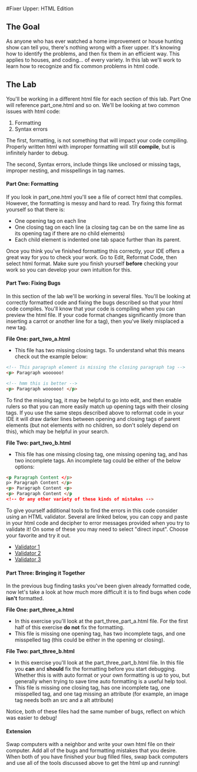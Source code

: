 #Fixer Upper: HTML Edition

## The Goal

As anyone who has ever watched a home improvement or house hunting show can tell you, there's nothing wrong with a fixer upper. It's knowing how to identify the problems, and then fix them in an efficient way. This applies to houses, and coding... of every variety. In this lab we'll work to learn how to recognize and fix common problems in html code.

## The Lab

You'll be working in a different html file for each section of this lab. Part One will reference part_one.html and so on. We'll be looking at two common issues with html code:
  1. Formatting
  2. Syntax errors

The first, formatting, is not something that will impact your code compiling. Properly written html with improper formatting will still **compile**, but is infinitely harder to debug.

The second, Syntax errors, include things like unclosed or missing tags, improper nesting, and misspellings in tag names.

#### Part One: Formatting
If you look in part_one.html you'll see a file of correct html that compiles. However, the formatting is messy and hard to read. Try fixing this format yourself so that there is:
* One opening tag on each line
* One closing tag on each line (a closing tag can be on the same line as its opening tag if there are no child elements)
* Each child element is indented one tab space further than its parent.

Once you think you've finished formatting this correctly, your IDE offers a great way for you to check your work. Go to Edit, Reformat Code, then select html format. Make sure you finish yourself **before** checking your work so you can develop your own intuition for this.


#### Part Two: Fixing Bugs
In this section of the lab we'll be working in several files. You'll be looking at correctly formatted code and fixing the bugs described so that your html code compiles. You'll know that your code is compiling when you can preview the html file. If your code format changes significantly (more than inserting a carrot or another line for a tag), then you've likely misplaced a new tag.

**File One: part_two_a.html**
  * This file has two missing closing tags. To understand what this means check out the example below:

  ```HTML
  <!-- This paragraph element is missing the closing paragraph tag -->
  <p> Paragraph woooooo!
  ```

  ```HTML
  <!-- hmm this is better -->
  <p> Paragraph woooooo! </p>
  ```
To find the missing tag, it may be helpful to go into edit, and then enable rulers so that you can more easily match up opening tags with their closing tags. If you use the same steps described above to reformat code in your IDE it will draw darker lines between opening and closing tags of parent elements (but not elements with no children, so don't solely depend on this), which may be helpful in your search.

**File Two: part_two_b.html**
  * This file has one missing closing tag, one missing opening tag, and has two incomplete tags. An incomplete tag could be either of the below options:

  ```html
  <p Paragraph Content </p>
  p> Paragraph Content </p>
  <p> Paragraph Content <p>
  <p> Paragraph Content </p
  <!-- Or any other variety of these kinds of mistakes -->
  ```

To give yourself additional tools to find the errors in this code consider using an HTML validator. Several are linked below, you can copy and paste in your html code and decipher to error messages provided when you try to validate it! On some of these you may need to select "direct input". Choose your favorite and try it out.
* [Validator 1](https://jsonformatter.org/html-validator)
* [Validator 2](https://validator.w3.org/nu/#textarea)
* [Validator 3](http://www.htmlhelp.com/tools/validator/direct.html.en)

#### Part Three: Bringing it Together

In the previous bug finding tasks you've been given already formatted code, now let's take a look at how much more difficult it is to find bugs when code **isn't** formatted.

**File One: part_three_a.html**
* In this exercise you'll look at the part_three_part_a.html file. For the first half of this exercise **do not** fix the formatting.
* This file is missing one opening tag, has two incomplete tags, and one misspelled tag (this could be either in the opening or closing).

**File Two: part_three_b.html**
* In this exercise you'll look at the part_three_part_b.html file. In this file you **can** and **should** fix the formatting before you start debugging. Whether this is with auto format or your own formatting is up to you, but generally when trying to save time auto formatting is a useful help tool.
* This file is missing one closing tag, has one incomplete tag, one misspelled tag, and one tag missing an attribute (for example, an image tag needs both an src and a alt attribute)

Notice, both of these files had the same number of bugs, reflect on which was easier to debug!

#### Extension

Swap computers with a neighbor and write your own html file on their computer. Add all of the bugs and formatting mistakes that you desire. When both of you have finished your bug filled files, swap back computers and use all of the tools discussed above to get the html up and running!
